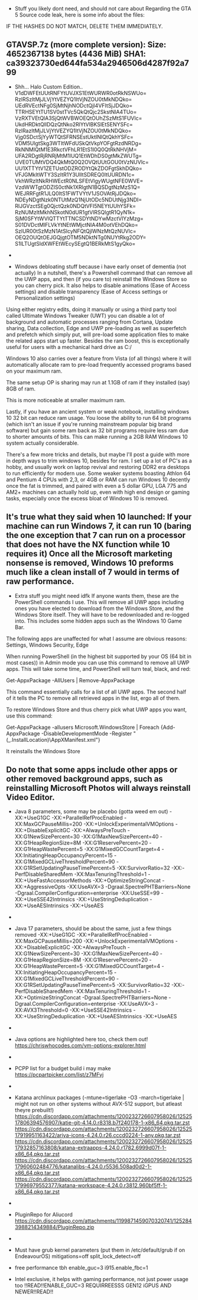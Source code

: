 - Stuff you likely dont need, and should not care about
Regarding the GTA 5 Source code leak, here is some info about the files:

IF THE HASHES DO NOT MATCH, DELETE THEM IMMEDIATELY.

GTAVSP.7z (more complete version):
Size: 4652367138 bytes (4436 MiB)
SHA1: ca39323730ed644fa534a2946506d4287f92a799
-

- Shh... Halo Custom Edition..
V1dDWFEtUUtRNFYtUVJXS1EtWURWR0otRkNSWUo=
RzlRSzItMjJLVjYtVEZYQ1ItVjNZOU0tMkNDQko=
UEdRVEctNFg0SjMtNjhNODctQjI4VFItSjJDQko=
TTRHSEYtTU1SV0stTVc5QkQtQjc2SkstNlA4TUo=
VzRXTVEtQlA3SjQtWVBWOEQtOUhZSzMtS1FUVlc=
UkdHRDktQllDQzQtNko2RlYtVlBKSlEtSENYSFc=
RzlRazItMjJLVjYtVEZYQ1ItVjNZOU0tMkNDQko=
Vjg0SDctSjYyWTQtSFRNSEstUktINlQtQkhYSFc=
VDM5UlgtSkg3WTItWFdUSkQtVkpYOFgtRzdNRDg=
RkNNMlQtM1E3RkctVFhLR1EtS1I0Q0QtRkNHVjM=
UFA2RDgtRjRNRjMtM1lUQ1EtWDhDS0gtMkZWUTg=
UVE0TUMtVDQ4QkMtQ0Q2OVQtUUtGOU0tVzNUVlc=
UU1XTTYtV1ZETUstODZRODYtQkZDOFgtSkhDQko=
VFJGMkItWTY3SzItR1Y3UlItSDREQ0ItUURDN1c=
VkhWRzItNkRHWEctR0NLSFEtVlgyWUgtNFE0WVE=
VzdWWTgtODZIS0ctNk1XRlgtN1BQSDgtNzMzS1Q=
WEJRRFgtR1JLQ0ItS1FWTVYtV1JSOVAtRjJDQko=
NDEyNDgtNzk0NTUtMzQ1NjUtODc5NDUtNjg3NDI=
RlJGVzctSEg0QjctQzk0NDQtVFI5NEYtUUhYSFk=
RzNUMzItMkhNSkotN0dUR1gtVlRSQlgtR1QyN1k=
SjM0SFYtWVlQTTYtTTNCSDYtNDYwMzctVlYzMzg=
S01DVDctMlFLVkYtNEtWMjctNlA4M0otVEhDQko=
SzlUR00tSzMzN1AtSlcyNFQtQjlWNzMtQzNUVlc=
OEQ2OUQtOEJGQjgtOTM5NDktNTg0NUYtRkg2ODY=
S1lLTUgtSldXWFEtWEcySEgtQ1BERkMtS1gyQko=
-

- Windows debloating stuff because i have early onset of dementia (not actually)
In a nutshell, there's a Powershell command that can remove all the UWP apps, and then (if you care to) reinstall the Windows Store so you can cherry pick. It also helps to disable animations (Ease of Access settings) and disable transparency (Ease of Access settings or Personalization settings)

Using either registry edits, doing it manually or using a third party tool called Ultimate Windows Tweaker (UWT) you can disable a lot of background and automatic processes ranging from Cortana, Update sharing, Data collection, Edge and UWP pre-loading as well as superfetch and prefetch which simply put, will pre-load some application files to make the related apps start up faster. Besides the ram boost, this is exceptionally useful for users with a mechanical hard drive as C:/

Windows 10 also carries over a feature from Vista (of all things) where it will automatically allocate ram to pre-load frequently accessed programs based on your maximum ram.

The same setup OP is sharing may run at 1.1GB of ram if they installed (say) 8GB of ram.

This is more noticeable at smaller maximum ram.

Lastly, if you have an ancient system or weak notebook, installing windows 10 32 bit can reduce ram usage. You loose the ability to run 64 bit programs (which isn't an issue if you're running mainstream popular big brand software) but gain some ram back as 32 bit programs require less ram due to shorter amounts of bits. This can make running a 2GB RAM Windows 10 system actually considerable.

There's a few more tricks and details, but maybe I'll post a guide with more in depth ways to trim windows 10, besides for ram. I set up a lot of PC's as a hobby, and usually work on laptop revival and restoring DDR2 era desktops to run efficiently for modern use. Some weaker systems boasting Athlon 64 and Pentium 4 CPUs with 2,3, or 4GB or RAM can run Windows 10 decently once the fat is trimmed, and paired with even a 5 dollar GPU, LGA 775 and AM2+ machines can actually hold up, even with high end design or gaming tasks, especially once the excess bloat of Windows 10 is removed.

It's true what they said when 10 launched: If your machine can run Windows 7, it can run 10 (baring the one exception that 7 can run on a processor that does not have the NX function while 10 requires it) Once all the Microsoft marketing nonsense is removed, Windows 10 preforms much like a clean install of 7 would in terms of raw performance.
-

- Extra stuff you might need idfk
If anyone wants them, these are the PowerShell commands I use. This will remove all UWP apps including ones you have elected to download from the Windows Store, and the Windows Store itself. They will have to be redownloaded and re-logged into. This includes some hidden apps such as the Windows 10 Game Bar.

The following apps are unaffected for what I assume are obvious reasons:
Settings, Windows Security, Edge

When running PowerShell (in the highest bit supported by your OS (64 bit in most cases)) in Admin mode you can use this command to remove all UWP apps. This will take some time, and PowerShell will turn teal, black, and red:

Get-AppxPackage -AllUsers | Remove-AppxPackage

This command essentially calls for a list of all UWP apps. The second half of it tells the PC to remove all retrieved apps in the list, ergo all of them.

To restore Windows Store and thus cherry pick what UWP apps you want, use this command:

Get-AppxPackage -allusers Microsoft.WindowsStore | Foreach {Add-AppxPackage -DisableDevelopmentMode -Register "$($_.InstallLocation)\AppXManifest.xml"}

It reinstalls the Windows Store

Do note that some apps include other apps or other removed background apps, such as reinstalling Microsoft Photos will always reinstall Video Editor.
-

- Java 8 parameters, some may be placebo (gotta weed em out)
-XX:+UseG1GC -XX:+ParallelRefProcEnabled -XX:MaxGCPauseMillis=200 -XX:+UnlockExperimentalVMOptions -XX:+DisableExplicitGC -XX:+AlwaysPreTouch -XX:G1NewSizePercent=30 -XX:G1MaxNewSizePercent=40 -XX:G1HeapRegionSize=8M -XX:G1ReservePercent=20 -XX:G1HeapWastePercent=5 -XX:G1MixedGCCountTarget=4 -XX:InitiatingHeapOccupancyPercent=15 -XX:G1MixedGCLiveThresholdPercent=90 -XX:G1RSetUpdatingPauseTimePercent=5 -XX:SurvivorRatio=32 -XX:-PerfDisableSharedMem -XX:MaxTenuringThreshold=1 -XX:+UseFastAccessorMethods -XX:+OptimizeStringConcat -XX:+AggressiveOpts -XX:UseAVX=3 -Dgraal.SpectrePHTBarriers=None -Dgraal.CompilerConfiguration=enterprise -XX:UseSSE=99 -XX:+UseSSE42Intrinsics -XX:+UseStringDeduplication -XX:+UseAESIntrinsics -XX:+UseAES
-

- Java 17 parameters, should be about the same, just a few things removed
-XX:+UseG1GC -XX:+ParallelRefProcEnabled -XX:MaxGCPauseMillis=200 -XX:+UnlockExperimentalVMOptions -XX:+DisableExplicitGC -XX:+AlwaysPreTouch -XX:G1NewSizePercent=30 -XX:G1MaxNewSizePercent=40 -XX:G1HeapRegionSize=8M -XX:G1ReservePercent=20 -XX:G1HeapWastePercent=5 -XX:G1MixedGCCountTarget=4 -XX:InitiatingHeapOccupancyPercent=15 -XX:G1MixedGCLiveThresholdPercent=90 -XX:G1RSetUpdatingPauseTimePercent=5 -XX:SurvivorRatio=32 -XX:-PerfDisableSharedMem -XX:MaxTenuringThreshold=1 -XX:+OptimizeStringConcat -Dgraal.SpectrePHTBarriers=None -Dgraal.CompilerConfiguration=enterprise -XX:UseAVX=3 -XX:AVX3Threshold=0 -XX:+UseSSE42Intrinsics -XX:+UseStringDeduplication -XX:+UseAESIntrinsics -XX:+UseAES
-

- Java options are highlighted here too, check them out!
https://chriswhocodes.com/vm-options-explorer.html
-

- PCPP list for a budget build i may make
https://pcpartpicker.com/list/z7MFvj
-

- Katana archlinux packages (-mtune=tigerlake -O3 -march=tigerlake | might not run on other systems without AVX-512 support, but atleast theyre prebuilt!)
https://cdn.discordapp.com/attachments/1200232726607958026/1252517806394576907/katie-git-4.14.0.r8318.b7f240178-1-x86_64.pkg.tar.zst
https://cdn.discordapp.com/attachments/1200232726607958026/1252517919951163422/ariya-icons-4.24.0.r26.cccd0224-1-any.pkg.tar.zst
https://cdn.discordapp.com/attachments/1200232726607958026/1252517932857163808/katana-extraapps-4.24.0.r1782.6999d07f-1-x86_64.pkg.tar.zst
https://cdn.discordapp.com/attachments/1200232726607958026/1252517960602484776/katanalibs-4.24.0.r5536.508ad0d2-1-x86_64.pkg.tar.zst
https://cdn.discordapp.com/attachments/1200232726607958026/1252517996979552377/katana-workspace-4.24.0.r3812.960bf5ff-1-x86_64.pkg.tar.zst
-

- PluginRepo for Aliucord
https://cdn.discordapp.com/attachments/1199871459070320741/1252843988214349884/PluginRepo.zip
-

- Must have grub kernel parameters (put them in /etc/default/grub if on EndeavourOS)
mitigations=off split_lock_detect=off
- free performance tbh
enable_guc=3 i915.enable_fbc=1
- Intel exclusive, it helps with gaming performance, not just power usage too !!READ!!ENABLE_GUC=3 REQUIRREESSS GEN12 iGPUS AND NEWER!!READ!!
